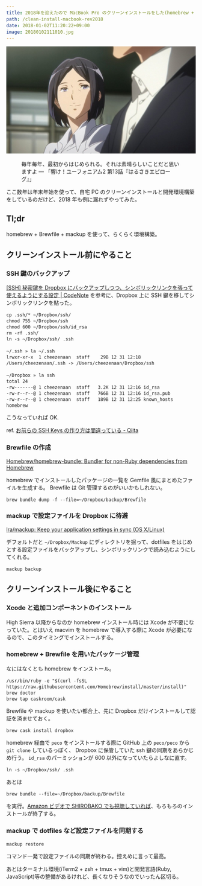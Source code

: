 ```yaml
---
title: 2018年を迎えたので MacBook Pro のクリーンインストールをした(homebrew + Brewfile + mackup)
path: /clean-install-macbook-rev2018
date: 2018-01-02T11:20:22+09:00
image: 20180102111010.jpg
---
```


![毎年毎年、最初からはじめられる。それは素晴らしいことだと思いますよ](20180102111010.jpg)

<figure class="figure-image figure-image-fotolife" title="毎年毎年、最初からはじめられる。それは素晴らしいことだと思いますよ ― 「響け！ユーフォニアム2 第13話『はるさきエピローグ』」"><figcaption>毎年毎年、最初からはじめられる。それは素晴らしいことだと思いますよ ― 「響け！ユーフォニアム2 第13話『はるさきエピローグ』」</figcaption></figure>

ここ数年は年末年始を使って、自宅 PC のクリーンインストールと開発環境構築をしているのだけど、2018 年も例に漏れずやってみた。

## Tl;dr

homebrew + Brewfile + mackup を使って、らくらく環境構築。

## クリーンインストール前にやること

### SSH 鍵のバックアップ

[[SSH] 秘密鍵を Dropbox にバックアップしつつ、シンボリックリンクを張って使えるようにする設定 | CodeNote](http://codenote.net/ssh/1166.html) を参考に、Dropbox 上に SSH 鍵を移してシンボリックリンクを貼った。

```/bin/zsh
cp .ssh/* ~/Dropbox/ssh/
chmod 755 ~/Dropbox/ssh
chmod 600 ~/Dropbox/ssh/id_rsa
rm -rf .ssh/
ln -s ~/Dropbox/ssh/ .ssh

~/.ssh » la ~/.ssh
lrwxr-xr-x  1 cheezenaan  staff    29B 12 31 12:18 /Users/cheezenaan/.ssh -> /Users/cheezenaan/Dropbox/ssh

~/Dropbox » la ssh
total 24
-rw-------@ 1 cheezenaan  staff   3.2K 12 31 12:16 id_rsa
-rw-r--r--@ 1 cheezenaan  staff   766B 12 31 12:16 id_rsa.pub
-rw-r--r--@ 1 cheezenaan  staff   189B 12 31 12:25 known_hosts
homebrew
```

こうなっていれば OK.

ref. [お前らの SSH Keys の作り方は間違っている - Qiita](https://qiita.com/suthio/items/2760e4cff0e185fe2db9)

### Brewfile の作成

[Homebrew/homebrew-bundle: Bundler for non-Ruby dependencies from Homebrew](https://github.com/Homebrew/homebrew-bundle)

homebrew でインストールしたパッケージの一覧を Gemfile 風にまとめたファイルを生成する。 Brewfile は Git 管理するのがいいかもしれない。

```/bin/zsh
brew bundle dump -f --file=~/Dropbox/backup/Brewfile
```

### mackup で設定ファイルを Dropbox に待避

[lra/mackup: Keep your application settings in sync (OS X/Linux)](https://github.com/lra/mackup)

デフォルトだと `~/Dropbox/Mackup` にディレクトリを掘って、dotfiles をはじめとする設定ファイルをバックアップし、シンボリックリンクで読み込むようにしてくれる。

```/bin/bash
mackup backup
```

## クリーンインストール後にやること

### Xcode と追加コンポーネントのインストール

High Sierra 以降からなのか homebrew インストール時には Xcode が不要になっていた。とはいえ macvim を homebrew で導入する際に Xcode が必要になるので、このタイミングでインストールする。

### homebrew + Brewfile を用いたパッケージ管理

なにはなくとも homebrew をインストール。

```/bin/bash
/usr/bin/ruby -e "$(curl -fsSL https://raw.githubusercontent.com/Homebrew/install/master/install)"
brew doctor
brew tap caskroom/cask
```

Brewfile や mackup を使いたい都合上、先に Dropbox だけインストールして認証を済ませておく。

```/bin/bash
brew cask install dropbox
```

homebrew 経由で `peco` をインストールする際に GitHub 上の `peco/peco` から `git clone` しているっぽく、 Dropbox に保管していた ssh 鍵の同期をあらかじめ行う。 `id_rsa` のパーミッションが 600 以外になっていたらよしなに直す。

```/bin/zsh
ln -s ~/Dropbox/ssh/ .ssh
```

あとは

```/bin/bash
brew bundle --file=~/Dropbox/backup/Brewfile
```

を実行。[Amazon ビデオで SHIROBAKO でも視聴していれば](https://www.amazon.co.jp/SHIROBAKO/dp/B06Y5T19L2)、もろもろのインストールが終了する。

### mackup で dotfiles など設定ファイルを同期する

```/bin/bash
mackup restore
```

コマンド一発で設定ファイルの同期が終わる。控えめに言って最高。

あとはターミナル環境(iTerm2 + zsh + tmux + vim)と開発言語(Ruby, JavaScript)等の整備があるけれど、長くなりそうなのでいったん区切る。
